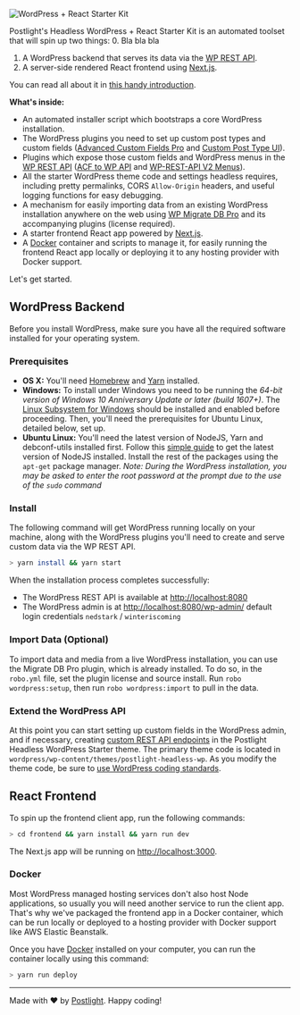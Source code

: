 ![WordPress + React Starter Kit](frontend/static/images/wordpress-plus-react-header.png)

Postlight's Headless WordPress + React Starter Kit is an automated toolset that will spin up two things:
0. Bla bla bla
1. A WordPress backend that serves its data via the [WP REST API](https://developer.wordpress.org/rest-api/).
2. A server-side rendered React frontend using [Next.js](https://github.com/zeit/next.js/).

You can read all about it in [this handy introduction](https://trackchanges.postlight.com/introducing-postlights-wordpress-react-starter-kit-a61e2633c48c).

**What's inside:**

* An automated installer script which bootstraps a core WordPress installation.
* The WordPress plugins you need to set up custom post types and custom fields ([Advanced Custom Fields Pro](https://www.advancedcustomfields.com/) and [Custom Post Type UI](https://wordpress.org/plugins/custom-post-type-ui/)).
* Plugins which expose those custom fields and WordPress menus in the [WP REST API](https://developer.wordpress.org/rest-api/) ([ACF to WP API](https://wordpress.org/plugins/acf-to-wp-api/) and [WP-REST-API V2 Menus](https://wordpress.org/plugins/wp-rest-api-v2-menus/)).
* All the starter WordPress theme code and settings headless requires, including pretty permalinks, CORS `Allow-Origin` headers, and useful logging functions for easy debugging.
* A mechanism for easily importing data from an existing WordPress installation anywhere on the web using [WP Migrate DB Pro](https://deliciousbrains.com/wp-migrate-db-pro/) and its accompanying plugins (license required).
* A starter frontend React app powered by [Next.js](https://learnnextjs.com/).
* A [Docker](https://www.docker.com/) container and scripts to manage it, for easily running the frontend React app locally or deploying it to any hosting provider with Docker support.

Let's get started.

## WordPress Backend

Before you install WordPress, make sure you have all the required software installed for your operating system.

### Prerequisites

* **OS X:** You'll need [Homebrew](https://brew.sh/) and [Yarn](https://yarnpkg.com/en/) installed.
* **Windows:** To install under Windows you need to be running the _64-bit version of Windows 10 Anniversary Update or later (build 1607+)_. The [Linux Subsystem for Windows](https://msdn.microsoft.com/en-us/commandline/wsl/install_guide) should be installed and enabled before proceeding. Then, you'll need the prerequisites for Ubuntu Linux, detailed below, set up.
* **Ubuntu Linux:** You'll need the latest version of NodeJS, Yarn and debconf-utils installed first. Follow this [simple guide](https://nodejs.org/en/download/package-manager/#debian-and-ubuntu-based-linux-distributions) to get the latest version of NodeJS installed. Install the rest of the packages using the `apt-get` package manager. _Note: During the WordPress installation, you may be asked to enter the root password at the prompt due to the use of the `sudo` command_

### Install

The following command will get WordPress running locally on your machine, along with the WordPress plugins you'll need to create and serve custom data via the WP REST API.

```zsh
> yarn install && yarn start
```

When the installation process completes successfully:

* The WordPress REST API is available at [http://localhost:8080](http://localhost:8080)
* The WordPress admin is at [http://localhost:8080/wp-admin/](http://localhost:8080/wp-admin/) default login credentials `nedstark` / `winteriscoming`

### Import Data (Optional)

To import data and media from a live WordPress installation, you can use the Migrate DB Pro plugin, which is already installed. To do so, in the `robo.yml` file, set the plugin license and source install. Run `robo wordpress:setup`, then run `robo wordpress:import` to pull in the data.

### Extend the WordPress API

At this point you can start setting up custom fields in the WordPress admin, and if necessary, creating [custom REST API endpoints](https://developer.wordpress.org/rest-api/extending-the-rest-api/adding-custom-endpoints/) in the Postlight Headless WordPress Starter theme. The primary theme code is located in `wordpress/wp-content/themes/postlight-headless-wp`. As you modify the theme code, be sure to [use WordPress coding standards](https://github.com/postlight/headless-wp-starter/blob/master/wordpress/wp-content/themes/postlight-headless-wp/README.md).

## React Frontend

To spin up the frontend client app, run the following commands:

```zsh
> cd frontend && yarn install && yarn run dev
```

The Next.js app will be running on [http://localhost:3000](http://localhost:3000).

### Docker

Most WordPress managed hosting services don't also host Node applications, so usually you will need another service to run the client app. That's why we've packaged the frontend app in a Docker container, which can be run locally or deployed to a hosting provider with Docker support like AWS Elastic Beanstalk.

Once you have [Docker](https://www.docker.com/) installed on your computer, you can run the container locally using this command:

```zsh
> yarn run deploy
```

---

Made with ❤️ by [Postlight](https://postlight.com). Happy coding!
